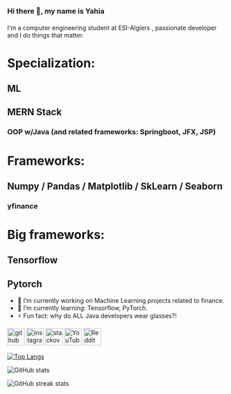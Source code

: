 ### Hi there 👋, my name is Yahia
#### 
I'm a computer engineering student at ESI-Algiers , passionate developer and I do things that matter.

<h1>Specialization:</h1>
<h2>ML</h2>
<h2>MERN Stack</h2>
<h3>OOP w/Java (and related frameworks: Springboot, JFX, JSP)</h2>
<h1>Frameworks:</h1>
<h2>Numpy / Pandas / Matplotlib / SkLearn / Seaborn</h2>
<h3>yfinance</h2>
<h1>Big frameworks:</h1>
<h2>Tensorflow</h2>
<h2>Pytorch</h2>

- 🔭 I’m currently working on Machine Learning projects related to finance.
- 🌱 I’m currently learning: Tensorflow, PyTorch. 
- ⚡ Fun fact: why do ALL Java developers wear glasses?! 


[<img src='https://cdn.jsdelivr.net/npm/simple-icons@3.0.1/icons/github.svg' alt='github' height='40'>](https://github.com/yahiaDZz)  [<img src='https://cdn.jsdelivr.net/npm/simple-icons@3.0.1/icons/instagram.svg' alt='instagram' height='40'>](https://www.instagram.com/pragma_strict11/)  [<img src='https://cdn.jsdelivr.net/npm/simple-icons@3.0.1/icons/stackoverflow.svg' alt='stackoverflow' height='40'>](https://stackoverflow.com/users/13964799/yahia)  [<img src='https://cdn.jsdelivr.net/npm/simple-icons@3.0.1/icons/youtube.svg' alt='YouTube' height='40'>](https://www.youtube.com/channel/UCLbh5HDs01MkdWUgzGykQ-g)  [<img src='https://cdn.jsdelivr.net/npm/simple-icons@3.0.1/icons/reddit.svg' alt='Reddit' height='40'>](https://www.reddit.com/user/Beneficial_Panic_728)  

[![Top Langs](https://github-readme-stats.vercel.app/api/top-langs/?username=yahiaDZz)](https://github.com/anuraghazra/github-readme-stats)

![GitHub stats](https://github-readme-stats.vercel.app/api?username=yahiaDZz&show_icons=true)  

![GitHub streak stats](https://streak-stats.demolab.com/?user=yahiaDZz)  
